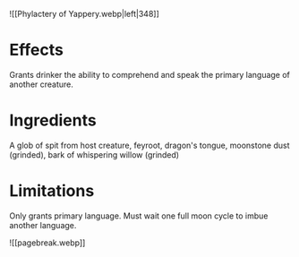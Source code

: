 ![[Phylactery of Yappery.webp|left|348]]
# Effects
Grants drinker the ability to comprehend and speak the primary language of another creature.

# Ingredients
A glob of spit from host creature, feyroot, dragon's tongue, moonstone dust (grinded), bark of whispering willow (grinded)

# Limitations
Only grants primary language. Must wait one full moon cycle to imbue another language.

![[pagebreak.webp]]
